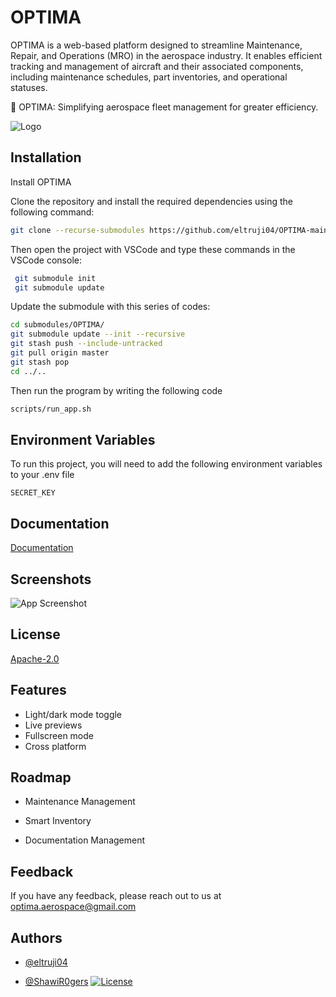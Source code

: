 # OPTIMA

OPTIMA is a web-based platform designed to streamline Maintenance, Repair, and Operations (MRO) in the aerospace industry. It enables efficient tracking and management of aircraft and their associated components, including maintenance schedules, part inventories, and operational statuses.

🌟 OPTIMA: Simplifying aerospace fleet management for greater efficiency.


![Logo](https://github.com/user-attachments/assets/410d8c14-9283-4070-9c3f-1d336b324093)


## Installation

Install OPTIMA
   
   Clone the repository and install the required dependencies using the following command:
   ```bash
   git clone --recurse-submodules https://github.com/eltruji04/OPTIMA-main
```



Then open the project with VSCode and type these commands in the VSCode console:
   ```bash
    git submodule init
    git submodule update
```

Update the submodule with this series of codes:
   ```bash
cd submodules/OPTIMA/
git submodule update --init --recursive
git stash push --include-untracked
git pull origin master
git stash pop
cd ../..
```

Then run the program by writing the following code
   ```bash
scripts/run_app.sh
```
## Environment Variables

To run this project, you will need to add the following environment variables to your .env file

`SECRET_KEY`


## Documentation

[Documentation](#)


## Screenshots

![App Screenshot](https://via.placeholder.com/468x300?text=App+Screenshot+Here)


## License

[Apache-2.0](https://www.apache.org/licenses/)


## Features

- Light/dark mode toggle
- Live previews
- Fullscreen mode
- Cross platform


## Roadmap

- Maintenance Management

- Smart Inventory

- Documentation Management

## Feedback

If you have any feedback, please reach out to us at optima.aerospace@gmail.com



## Authors

- [@eltruji04](https://github.com/eltruji04)

- [@ShawiR0gers](https://github.com/ShawiR0gers)
[![License](https://img.shields.io/badge/License-Apache_2.0-blue.svg)](https://opensource.org/licenses/Apache-2.0)

